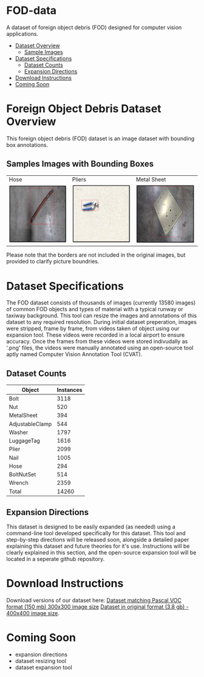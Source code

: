 # FOD-data
A dataset of foreign object debris (FOD) designed for computer vision applications.

* [Dataset Overview](#overview)
  * [Sample Images](#sample_images)
* [Dataset Specifications](#specifications)
  * [Dataset Counts](#dataset_counts)
  * [Expansion Directions](#expansion_directions)
* [Download Instructions](#download_instructions)
* [Coming Soon](#coming_soon)

# <a name="overview"/>Foreign Object Debris Dataset Overview
This foreign object debris (FOD) dataset is an image dataset with bounding box annotations.

## <a name="sample_images"/>Samples Images with Bounding Boxes

<table>
  <tr>
  <td>Hose</td>
  <td>Pliers</td>
  <td>Metal Sheet</td>
 </tr>
 <tr>
  <td><img alt="Hose" src="Examples/Picture1.png"></td>
  <td><img alt="Pliers" src="Examples/Picture2.png"></td>
  <td><img alt="Metal Sheet" src="Examples/Picture3.png"></td>
 </tr>
</table>

Please note that the borders are not included in the original images, but provided to clarify picture boundries.

# <a name="specifications"/>Dataset Specifications
The FOD dataset consists of thousands of images (currently 13580 images) of common FOD objects and types of material with a typical runway or taxiway background. This tool can resize the images and annotations of this dataset to any required resolution. During initial dataset preperation, images were stripped, frame by frame, from videos taken of object using our expansion tool. These videos were recorded in a local airport to ensure accuracy. Once the frames from these videos were stored indivudally as '.png' files, the videos were manually annotated using an open-source tool aptly named Computer Vision Annotation Tool (CVAT).

## <a name="dataset_counts"/>Dataset Counts
| Object | Instances |
|--------|-------|
| Bolt  | 3118  |
| Nut | 520 |
| MetalSheet | 394 |
| AdjustableClamp | 544 |
| Washer | 1797 |
| LuggageTag | 1616 |
| Plier | 2099 |
| Nail | 1005 |
| Hose | 294 |
| BoltNutSet | 514 |
| Wrench | 2359 |
| Total | 14260 |

## <a name="expansion_directions"/>Expansion Directions
This dataset is designed to be easily expanded (as needed) using a command-line tool developed specifically for this dataset. This tool and step-by-step directions will be released soon, alongside a detailed paper explaining this dataset and future theories for it's use. Instructions will be clearly explained in this section, and the open-source expansion tool will be located in a seperate github repository.

# <a name="download_instructions"/>Download Instructions
Download versions of our dataset here:
[Dataset matching Pascal VOC format (150 mb) 300x300 image size](https://drive.google.com/uc?id=1x6kc8gLNE-2dAKODBIVSQEAoXw8RmTSk&export=download)
[Dataset in original format (3.8 gb) - 400x400 image size](https://docs.google.com/uc?export=download&id=1wkw1sINcNPRGzXg_vw212Hsi4INB7UrN).

# <a name="coming_soon"/>Coming Soon
- expansion directions
- dataset resizing tool
- dataset expansion tool
